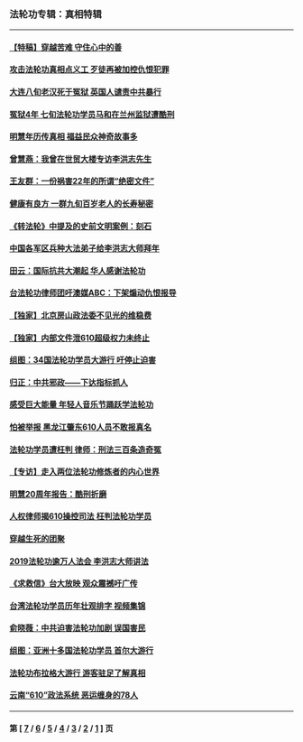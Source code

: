 ### 法轮功专辑：真相特辑
---
#### [【特稿】穿越苦难 守住心中的善](../../pages/nf4389/n13784979.md?10220430) 
#### [攻击法轮功真相点义工 歹徒再被加控仇恨犯罪](../../pages/nf4389/n13601019.md?10220430) 
#### [大连八旬老汉死于冤狱 英国人谴责中共暴行](../../pages/nf4389/n13480118.md?10220430) 
#### [冤狱4年 七旬法轮功学员马和在兰州监狱遭酷刑](../../pages/nf4389/n13304688.md?10220430) 
#### [明慧年历传真相 福益民众神奇故事多](../../pages/nf4389/n13294545.md?10220430) 
#### [曾慧燕：我曾在世贸大楼专访李洪志先生](../../pages/nf4389/n12898729.md?10220430) 
#### [王友群：一份祸害22年的所谓“绝密文件”](../../pages/nf4389/n12871750.md?10220430) 
#### [健康有良方 一群九旬百岁老人的长寿秘密](../../pages/nf4389/n12847475.md?10220430) 
#### [《转法轮》中提及的史前文明案例：刻石](../../pages/nf4389/n12758577.md?10220430) 
#### [中国各军区兵种大法弟子给李洪志大师拜年](../../pages/nf4389/n12750047.md?10220430) 
#### [田云：国际抗共大潮起 华人感谢法轮功](../../pages/nf4389/n12357708.md?10220430) 
#### [台法轮功律师团吁澳媒ABC：下架煽动仇恨报导](../../pages/nf4389/n12279917.md?10220430) 
#### [【独家】北京房山政法委不见光的维稳费](../../pages/nf4389/n12031979.md?10220430) 
#### [【独家】内部文件泄610超级权力未终止](../../pages/nf4389/n12023895.md?10220430) 
#### [组图：34国法轮功学员大游行 吁停止迫害](../../pages/nf4389/n11492658.md?10220430) 
#### [归正：中共邪政——下达指标抓人](../../pages/nf4389/n11474770.md?10220430) 
#### [感受巨大能量 年轻人音乐节踊跃学法轮功](../../pages/nf4389/n11441981.md?10220430) 
#### [怕被举报 黑龙江肇东610人员不敢报真名](../../pages/nf4389/n11436499.md?10220430) 
#### [法轮功学员遭枉判 律师：刑法三百条造奇冤](../../pages/nf4389/n11433943.md?10220430) 
#### [【专访】走入两位法轮功修炼者的内心世界](../../pages/nf4389/n11415623.md?10220430) 
#### [明慧20周年报告：酷刑折磨](../../pages/nf4389/n11387954.md?10220430) 
#### [人权律师揭610操控司法 枉判法轮功学员](../../pages/nf4389/n11313370.md?10220430) 
#### [穿越生死的团聚](../../pages/nf4389/n11258922.md?10220430) 
#### [2019法轮功逾万人法会 李洪志大师讲法](../../pages/nf4389/n11265303.md?10220430) 
#### [《求救信》台大放映 观众震撼吁广传](../../pages/nf4389/n10922251.md?10220430) 
#### [台湾法轮功学员历年壮观排字 视频集锦](../../pages/nf4389/n10878789.md?10220430) 
#### [俞晓薇：中共迫害法轮功加剧 误国害民](../../pages/nf4389/n10859260.md?10220430) 
#### [组图：亚洲十多国法轮功学员 首尔大游行](../../pages/nf4389/n10781149.md?10220430) 
#### [法轮功布拉格大游行 游客驻足了解真相](../../pages/nf4389/n10749360.md?10220430) 
#### [云南“610”政法系统 恶运缠身的78人](../../pages/nf4389/n10747534.md?10220430) 

---
#### 第 [ [7](./7.md?10220430) / [6](./6.md?10220430) / [5](./5.md?10220430) / [4](./4.md?10220430) / [3](./3.md?10220430) / [2](./2.md?10220430) / [1](./1.md?10220430) ] 页
